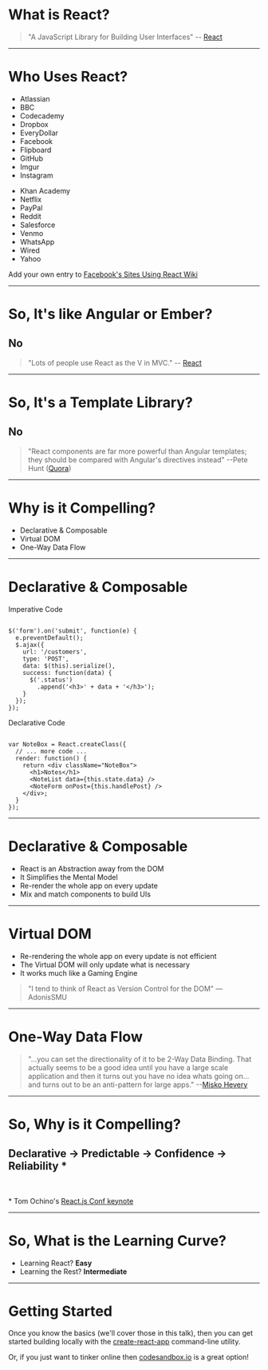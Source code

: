 <!--
{
  "className": "Slide--title"
}
-->

# What is React?

> "A JavaScript Library for Building User Interfaces" -- [React](https://facebook.github.io/react/)


---

# Who Uses React?

<div class="Split">
  <div class="Split-column">
    <ul>
      <li>Atlassian</li>
      <li>BBC</li>
      <li>Codecademy</li>
      <li>Dropbox</li>
      <li>EveryDollar</li>
      <li>Facebook</li>
      <li>Flipboard</li>
      <li>GitHub</li>
      <li>Imgur</li>
      <li>Instagram</li>
    </ul>
  </div>
  <div class="Split-column">
    <ul>
      <li>Khan Academy</li>
      <li>Netflix</li>
      <li>PayPal</li>
      <li>Reddit</li>
      <li>Salesforce</li>
      <li>Venmo</li>
      <li>WhatsApp</li>
      <li>Wired</li>
      <li>Yahoo</li>
    </ul>
  </div>
</div>

Add your own entry to [Facebook's Sites Using React Wiki](https://github.com/facebook/react/wiki/Sites-Using-React)

---

# So, It's like Angular or Ember?

## No

>  "Lots of people use React as the V in MVC." -- [React](https://facebook.github.io/react/)

---

# So, It's a Template Library?

## No

> "React components are far more powerful than Angular templates; they should be compared with Angular's directives instead" --Pete Hunt ([Quora](http://www.quora.com/Pete-Hunt/Posts/Facebooks-React-vs-AngularJS-A-Closer-Look))

---

# Why is it Compelling?

* Declarative & Composable
* Virtual DOM
* One-Way Data Flow

---

# Declarative & Composable

<div class="Split">
  <div class="Split-column">
    <p>Imperative Code</p>
    <pre class="language-javascript language--clean language--small"><code>
$('form').on('submit', function(e) {
  e.preventDefault();
  $.ajax({
    url: '/customers',
    type: 'POST',
    data: $(this).serialize(),
    success: function(data) {
      $('.status')
        .append('&lt;h3&gt;' + data + '&lt;/h3&gt;');
    }
  });
});</code></pre>
  </div>
  <div class="Split-column">
    <p>Declarative Code</p>
    <pre class="language-jsx language--clean language--small"><code>
var NoteBox = React.createClass({
  // ... more code ...
  render: function() {
    return &lt;div className="NoteBox"&gt;
      &lt;h1>Notes&lt;/h1&gt;
      &lt;NoteList data={this.state.data} /&gt;
      &lt;NoteForm onPost={this.handlePost} /&gt;
    &lt;/div&gt;;
  }
});</code></pre>
  </div>
</div>  

---

# Declarative & Composable

* React is an Abstraction away from the DOM
* It Simplifies the Mental Model
* Re-render the whole app on every update
* Mix and match components to build UIs

---

# Virtual DOM

* Re-rendering the whole app on every update is not efficient
* The Virtual DOM will only update what is necessary
* It works much like a Gaming Engine

> "I tend to think of React as Version Control for the DOM" —AdonisSMU

---

# One-Way Data Flow

> "...you can set the directionality of it to be 2-Way Data Binding. That actually seems to be a good idea until you have a large scale application and then it turns out you have no idea whats going on... and turns out to be an anti-pattern for large apps." --[Misko Hevery](https://www.youtube.com/watch?v=uD6Okha_Yj0#t=1785)

---

# So, Why is it Compelling?

## Declarative → Predictable → Confidence → Reliability <span class="Footnote">*<span>

<br />

<span class="Footnote">*</span> Tom Ochino's [React.js Conf keynote](https://www.youtube.com/watch?v=KVZ-P-ZI6W4#t=868)

---

# So, What is the Learning Curve?

* Learning React? **Easy**
* Learning the Rest? **Intermediate**

---

# Getting Started

Once you know the basics (we'll cover those in this talk), then you can get started building locally with the [create-react-app](https://github.com/facebookincubator/create-react-app) command-line utility.

Or, if you just want to tinker online then [codesandbox.io](https://codesandbox.io) is a great option!

<!--

---

# Large Scale Applications?

* React scales better with complexity
* Good news is... the main SPA frameworks are influencing each other
* Angular 2x & Ember 2x are moving away from 2-way data binding

---

# Is React Similar to Web Components?

## No

React is abstracted away from the browser, while Web Components will be a native browser feature

> "We’re not going to build React on it because there’s a strong model difference -- imperative in Web Components to declarative in React.  Web Components doesn’t have an idiomatic way to define things like where events go." -—Sebastian [Google Docs](https://docs.google.com/document/d/1QZxArgMwidgCrAbuSikcB2iBxkffH6w0YB0C1qCsuH0/edit)

---

# Can React be used with other JavaScript MVC Frameworks? Yes

* [Improving Angular Rendering Performance](http://mono.software/posts/Improving-AngularJS-long-list-rendering-performance-using-ReactJS/) & [Faster Angular Rendering](http://www.williambrownstreet.net/blog/2014/04/faster-angularjs-rendering-angularjs-and-reactjs/)
* [Using React as Backbone View](http://www.thomasboyt.com/2013/12/17/using-reactjs-as-a-backbone-view.html)

-->
